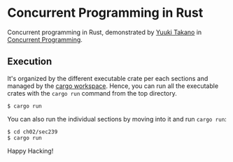# Concurrent Programming in Rust

Concurrent programming in Rust, demonstrated by [Yuuki Takano] in
[Concurrent Programming].

## Execution

It's organized by the different executable crate per each sections
and managed by the [cargo workspace].  Hence, you can run all the
executable crates with the `cargo run` command from the top directory.


```
$ cargo run
```

You can also run the individual sections by moving into it and run
`cargo run`:

```
$ cd ch02/sec239
$ cargo run
```

Happy Hacking!

[yuuki takano]: https://scholar.google.co.jp/citations?user=RiH0Kt0AAAAJ&hl
[concurrent programming]: https://www.oreilly.co.jp/books/9784873119595/
[cargo workspace]: https://doc.rust-lang.org/book/ch14-03-cargo-workspaces.html
